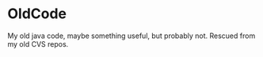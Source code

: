 OldCode
=======

My old java code, maybe something useful, but probably not. Rescued from my old CVS repos.
